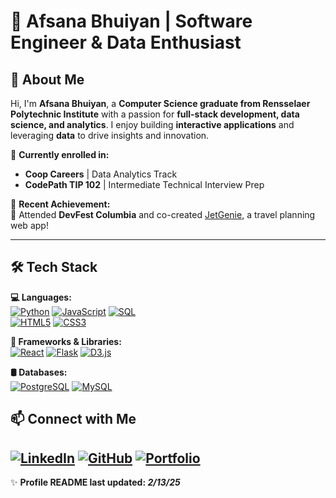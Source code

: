 # 🚀 Afsana Bhuiyan | Software Engineer & Data Enthusiast  

## 👋 About Me  
Hi, I'm **Afsana Bhuiyan**, a **Computer Science graduate from Rensselaer Polytechnic Institute** with a passion for **full-stack development, data science, and analytics**. I enjoy building **interactive applications** and leveraging **data** to drive insights and innovation.  

🔹 **Currently enrolled in:**  
- **Coop Careers** | Data Analytics Track  
- **CodePath TIP 102** | Intermediate Technical Interview Prep  

🔹 **Recent Achievement:**  
🎉 Attended **DevFest Columbia** and co-created [JetGenie](https://github.com/afsanab/JetGenie), a travel planning web app!  

---

## 🛠 Tech Stack  

**💻 Languages:**  
[![Python](https://img.shields.io/badge/Python-3776AB?style=for-the-badge&logo=python&logoColor=white)]() 
[![JavaScript](https://img.shields.io/badge/JavaScript-F7DF1E?style=for-the-badge&logo=javascript&logoColor=black)]() 
[![SQL](https://img.shields.io/badge/SQL-CC2927?style=for-the-badge&logo=database&logoColor=white)]()  
[![HTML5](https://img.shields.io/badge/HTML5-E34F26?style=for-the-badge&logo=html5&logoColor=white)]() 
[![CSS3](https://img.shields.io/badge/CSS3-1572B6?style=for-the-badge&logo=css3&logoColor=white)]()  

**🚀 Frameworks & Libraries:**  
[![React](https://img.shields.io/badge/React-61DAFB?style=for-the-badge&logo=react&logoColor=black)]() 
[![Flask](https://img.shields.io/badge/Flask-000000?style=for-the-badge&logo=flask&logoColor=white)]() 
[![D3.js](https://img.shields.io/badge/D3.js-F9A03C?style=for-the-badge&logo=d3.js&logoColor=white)]()  

**🛢 Databases:**  
[![PostgreSQL](https://img.shields.io/badge/PostgreSQL-316192?style=for-the-badge&logo=postgresql&logoColor=white)]() 
[![MySQL](https://img.shields.io/badge/MySQL-005C84?style=for-the-badge&logo=mysql&logoColor=white)]()  
<!--
**⚙️ Tools & Platforms:**  
[![Git](https://img.shields.io/badge/Git-F05032?style=for-the-badge&logo=git&logoColor=white)]() 
[![Linux](https://img.shields.io/badge/Linux-FCC624?style=for-the-badge&logo=linux&logoColor=black)]() 
[![Firebase](https://img.shields.io/badge/Firebase-FFCA28?style=for-the-badge&logo=firebase&logoColor=black)]() 

---
## 📌 Featured Projects  

### ✈️ [JetGenie](https://github.com/afsanab/JetGenie) - AI-powered travel planning app  
- Built using **React, Flask, Groq, Firebase, Google Maps API**  
- Generates smart itineraries & allows drag-and-drop scheduling  

### 📚 [Genre Galaxy](https://github.com/afsanab/GenreGalaxy) - Interactive genre visualization  
- Analyzed **10,000+ books** from Goodreads  
- Used **NetworkX & Python** to generate interactive graphs  

### 😊 [PosiText](https://github.com/afsanab/PosiText) - Sentiment analysis on tweets  
- Developed **Logistic Regression model** for happiness detection  
- Preprocessed **13,847 tweets** using **TF-IDF & NLP techniques**  

### 🏠 [SwiftDorms](https://github.com/yasirACTUALY/SwiftDorms) - Roommate & housing matching platform  
- Designed backend with **MySQL & SQL queries**  
- Developed frontend with **HTML, CSS, JavaScript**  

### 🎬 [MovieMate](https://github.com/afsanab/MovieMate) - Personalized movie recommendation web app  
- Integrated **TMDb API** for real-time movie data  
- Built using **Flask, JavaScript, HTML/CSS**  

---

## 📊 GitHub Stats  

<p align="center">
  <img src="https://github-readme-stats.vercel.app/api?username=afsanab&show_icons=true&theme=radical" width="48%">
  <img src="https://github-readme-streak-stats.herokuapp.com/?user=afsanab&theme=radical" width="48%">
</p>
---
-->

## 📫 Connect with Me  

[![LinkedIn](https://img.shields.io/badge/LinkedIn-blue?style=for-the-badge&logo=linkedin)](https://www.linkedin.com/in/afsanabhuiyan/) 
[![GitHub](https://img.shields.io/badge/GitHub-black?style=for-the-badge&logo=github)](https://github.com/afsanab) 
[![Portfolio](https://img.shields.io/badge/Portfolio-00C4B3?style=for-the-badge)](https://afsanab.github.io/AfsanasPortfolio/)  
---

✨ **Profile README last updated: _2/13/25_**  
